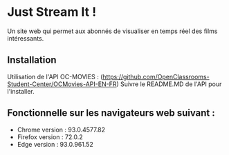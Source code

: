 # Just Stream It ! 

   Un site web qui permet aux abonnés de visualiser en temps réel des films intéressants.
  
  
## Installation 

 Utilisation de l'API OC-MOVIES :
 (https://github.com/OpenClassrooms-Student-Center/OCMovies-API-EN-FR)
 Suivre le README.MD de l'API pour l'installer.
  

## Fonctionnelle sur les navigateurs web suivant :

*  Chrome version : 93.0.4577.82
*  Firefox version : 72.0.2
*  Edge version : 93.0.961.52
